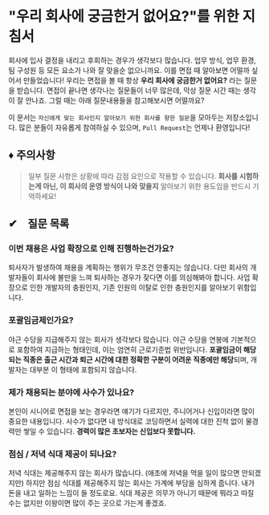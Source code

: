 # "우리 회사에 궁금한거 없어요?"를 위한 지침서
회사에 입사 결정을 내리고 후회하는 경우가 생각보다 많습니다. 업무 방식, 업무 환경, 팀 구성원 등 모든 요소가 나와 잘 맞을순 없으니까요. 이를 면접 때 알아보면 어떨까 싶어서 만들었습니다!
우리는 면접을 볼 때 항상 **우리 회사에 궁금한거 없어요?** 라는 질문을 받습니다. 면접이 끝나면 생각나는 질문들이 너무 많은데, 막상 질문 시간 때는 생각이 잘 안나죠. 그럴 때는 아래 질문내용들을 참고해보시면 어떨까요?

이 문서는 ```자신에게 맞는 회사인지 알아보기 위한 회사를 향한 질문```을 모아두는 저장소입니다.
많은 분들이 자유롭게 참여하실 수 있으며, ```Pull Request```는 언제나 환영입니다!
## ♦ 주의사항
> 일부 질문 사항은 상황에 따라 감점 요인으로 작용할 수 있습니다. **회사를 시험하는게 아닌, 이 회사의 운영 방식이 나와 맞을지** 알아보기 위한 용도임을 반드시 기억하세요!
## ✔　질문 목록
### 이번 채용은 사업 확장으로 인해 진행하는건가요?
퇴사자가 발생하여 채용을 계획하는 행위가 무조건 안좋지는 않습니다. 다만 회사의 개발자들이 회사에 불만을 느껴 퇴사하는 경우가 잦다면 이를 의심해봐야 합니다.
사업 확장으로 인한 개발자의 충원인지, 기존 인원의 이탈로 인한 충원인지를 알아보기 위함입니다.
### 포괄임금제인가요?
야근 수당을 지급해주지 않는 회사가 생각보다 많습니다. 야근 수당을 연봉에 기본적으로 포함하여 지급하는 형태인데, 이는 엄연히 근로기준법 위반입니다.
**포괄임금이 해당되는 직종은 출근 시간과 퇴근 시간에 대한 정확한 구분이 어려운 직종에만 해당**되며, 개발자는 대부분 이 형태에 포함되지 않습니다.
### 제가 채용되는 분야에 사수가 있나요?
본인이 시니어로 면접을 보는 경우라면 얘기가 다르지만, 주니어거나 신입이라면 많이 중요한 내용입니다. 사수가 없다면 내 방식대로 코딩하면서 실력에 대한 진척 없이 물경력만 쌓일 수 있습니다.
**경력이 많은 초보자는 신입보다 못합니다.**
### 점심 / 저녁 식대 제공이 되나요?
저녁 식대는 제공해주지 않는 회사가 많습니다. (애초에 저녁을 먹을 일이 많으면 안되겠지만) 하지만 점심 식대를 제공해주지 않는 회사는 가계에 부담을 심하게 줍니다. 내가 돈을 내고 일하는 느낌이 들 정도로요. 식대 제공은 의무가 아니기 때문에 뭐라고 따질 수는 없지만 이왕이면 많이 주는 곳으로 가는게 좋겠죠.
